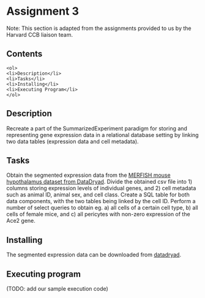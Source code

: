 # Assignment 3 
Note: This section is adapted from the assignments provided to us by the Harvard CCB liaison team.

## Contents

	<ol>
	<li>Description</li>
	<li>Tasks</li>
	<li>Installing</li>
	<li>Executing Program</li>
	</ol>

## Description

Recreate a part of the SummarizedExperiment paradigm for storing and representing gene expression data in a relational database setting by linking two data tables (expression data and cell metadata).

## Tasks
 
Obtain the segmented expression data from the [MERFISH mouse hypothalamus dataset from DataDryad](https://doi.org/10.5061/dryad.8t8s248). Divide the obtained csv file into 1) columns storing expression levels of individual genes, and 2) cell metadata such as animal ID, animal sex, and cell class. Create a SQL table for both data components, with the two tables being linked by the cell ID.
Perform a number of select queries to obtain eg. 
a) all cells of a certain cell type, 
b) all cells of female mice, and 
c) all pericytes with non-zero expression of the Ace2 gene.

## Installing

The segmented expression data can be downloaded from [datadryad](https://doi.org/10.5061/dryad.8t8s248).

## Executing program

(TODO: add our sample execution code)

